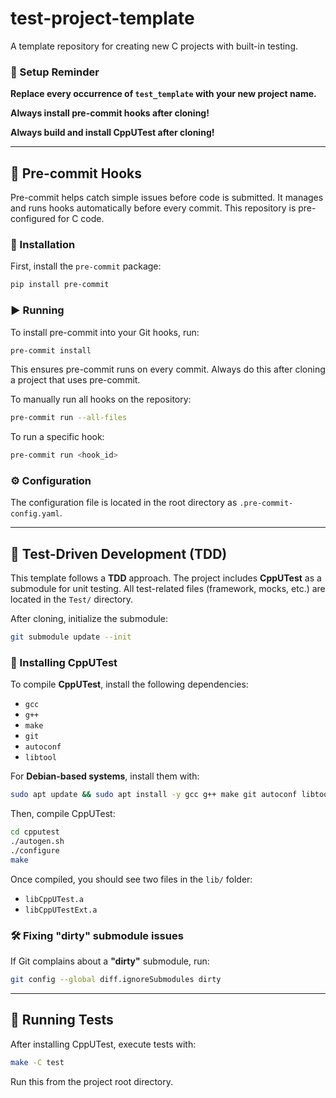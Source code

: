 # test-project-template
A template repository for creating new C projects with built-in testing.

### 🔧 Setup Reminder
**Replace every occurrence of `test_template` with your new project name.**

**Always install pre-commit hooks after cloning!**

**Always build and install CppUTest after cloning!**

---

## 🚀 Pre-commit Hooks

Pre-commit helps catch simple issues before code is submitted. It manages and
runs hooks automatically before every commit. This repository is pre-configured
for C code.

### 📌 Installation

First, install the `pre-commit` package:

```sh
pip install pre-commit
```

### ▶️ Running

To install pre-commit into your Git hooks, run:

```sh
pre-commit install
```

This ensures pre-commit runs on every commit. Always do this after cloning a
project that uses pre-commit.

To manually run all hooks on the repository:

```sh
pre-commit run --all-files
```

To run a specific hook:

```sh
pre-commit run <hook_id>
```

### ⚙️ Configuration

The configuration file is located in the root directory as
`.pre-commit-config.yaml`.

---

## 🧪 Test-Driven Development (TDD)

This template follows a **TDD** approach. The project includes **CppUTest** as
a submodule for unit testing. All test-related files (framework, mocks, etc.)
are located in the `Test/` directory.

After cloning, initialize the submodule:

```sh
git submodule update --init
```

### 🔨 Installing CppUTest

To compile **CppUTest**, install the following dependencies:

- `gcc`
- `g++`
- `make`
- `git`
- `autoconf`
- `libtool`

For **Debian-based systems**, install them with:

```sh
sudo apt update && sudo apt install -y gcc g++ make git autoconf libtool
```

Then, compile CppUTest:

```sh
cd cpputest
./autogen.sh
./configure
make
```

Once compiled, you should see two files in the `lib/` folder:

- `libCppUTest.a`
- `libCppUTestExt.a`

### 🛠 Fixing "dirty" submodule issues

If Git complains about a **"dirty"** submodule, run:

```sh
git config --global diff.ignoreSubmodules dirty
```

---

## 🏃 Running Tests

After installing CppUTest, execute tests with:

```sh
make -C test
```

Run this from the project root directory.
